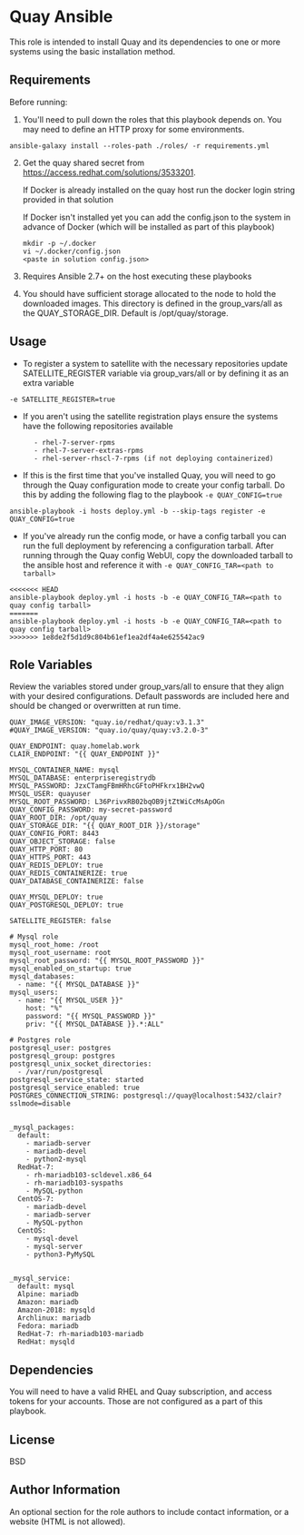 Quay Ansible
=========

This role is intended to install Quay and its dependencies to one or more systems using the basic installation method.

Requirements
------------

Before running:

1) You'll need to pull down the roles that this playbook depends on. You may need to define an HTTP proxy for some environments.

 ```
 ansible-galaxy install --roles-path ./roles/ -r requirements.yml
 ```

2) Get the quay shared secret from https://access.redhat.com/solutions/3533201.

     If Docker is already installed on the quay host run the docker login string provided in that solution

     If Docker isn't installed yet you can add the config.json to the system in advance of Docker (which will be installed as part of this playbook)

     ```
     mkdir -p ~/.docker
     vi ~/.docker/config.json
     <paste in solution config.json>
     ```

3) Requires Ansible 2.7+ on the host executing these playbooks

4) You should have sufficient storage allocated to the node to hold the downloaded images. This directory is defined in the group_vars/all as the QUAY_STORAGE_DIR. Default is /opt/quay/storage.


Usage
-----


 + To register a system to satellite with the necessary repositories update SATELLITE_REGISTER variable via group_vars/all or by defining it as an extra variable
 ```
 -e SATELLITE_REGISTER=true
 ```

 + If you aren't using the satellite registration plays ensure the systems have the following repositories available

 ```
       - rhel-7-server-rpms
       - rhel-7-server-extras-rpms
       - rhel-server-rhscl-7-rpms (if not deploying containerized)
```

+ If this is the first time that you've installed Quay, you will need to go through the Quay configuration mode to create your config tarball. Do this by adding the following flag to the playbook `-e QUAY_CONFIG=true`

```
ansible-playbook -i hosts deploy.yml -b --skip-tags register -e QUAY_CONFIG=true
```


+ If you've already run the config mode, or have a config tarball you can run the full deployment by referencing a configuration tarball. After running through the Quay config WebUI, copy the downloaded tarball to the ansible host and reference it with `-e QUAY_CONFIG_TAR=<path to tarball>`


```
<<<<<<< HEAD
ansible-playbook deploy.yml -i hosts -b -e QUAY_CONFIG_TAR=<path to quay config tarball>
=======
ansible-playbook deploy.yml -i hosts -b -e QUAY_CONFIG_TAR=<path to quay config tarball> 
>>>>>>> 1e8de2f5d1d9c804b61ef1ea2df4a4e625542ac9
```



Role Variables
--------------

Review the variables stored under group_vars/all to ensure that they align with your desired configurations. Default passwords are included here and should be changed or overwritten at run time.

```
QUAY_IMAGE_VERSION: "quay.io/redhat/quay:v3.1.3"
#QUAY_IMAGE_VERSION: "quay.io/quay/quay:v3.2.0-3"

QUAY_ENDPOINT: quay.homelab.work
CLAIR_ENDPOINT: "{{ QUAY_ENDPOINT }}"

MYSQL_CONTAINER_NAME: mysql
MYSQL_DATABASE: enterpriseregistrydb
MYSQL_PASSWORD: JzxCTamgFBmHRhcGFtoPHFkrx1BH2vwQ
MYSQL_USER: quayuser
MYSQL_ROOT_PASSWORD: L36PrivxRB02bqOB9jtZtWiCcMsApOGn
QUAY_CONFIG_PASSWORD: my-secret-password
QUAY_ROOT_DIR: /opt/quay
QUAY_STORAGE_DIR: "{{ QUAY_ROOT_DIR }}/storage"
QUAY_CONFIG_PORT: 8443
QUAY_OBJECT_STORAGE: false
QUAY_HTTP_PORT: 80
QUAY_HTTPS_PORT: 443
QUAY_REDIS_DEPLOY: true
QUAY_REDIS_CONTAINERIZE: true
QUAY_DATABASE_CONTAINERIZE: false

QUAY_MYSQL_DEPLOY: true
QUAY_POSTGRESQL_DEPLOY: true

SATELLITE_REGISTER: false

# Mysql role
mysql_root_home: /root
mysql_root_username: root
mysql_root_password: "{{ MYSQL_ROOT_PASSWORD }}"
mysql_enabled_on_startup: true
mysql_databases:
  - name: "{{ MYSQL_DATABASE }}"
mysql_users:
  - name: "{{ MYSQL_USER }}"
    host: "%"
    password: "{{ MYSQL_PASSWORD }}"
    priv: "{{ MYSQL_DATABASE }}.*:ALL"

# Postgres role
postgresql_user: postgres
postgresql_group: postgres
postgresql_unix_socket_directories:
  - /var/run/postgresql
postgresql_service_state: started
postgresql_service_enabled: true
POSTGRES_CONNECTION_STRING: postgresql://quay@localhost:5432/clair?sslmode=disable


_mysql_packages:
  default:
    - mariadb-server
    - mariadb-devel
    - python2-mysql
  RedHat-7:
    - rh-mariadb103-scldevel.x86_64
    - rh-mariadb103-syspaths
    - MySQL-python
  CentOS-7:
    - mariadb-devel
    - mariadb-server
    - MySQL-python
  CentOS:
    - mysql-devel
    - mysql-server
    - python3-PyMySQL


_mysql_service:
  default: mysql
  Alpine: mariadb
  Amazon: mariadb
  Amazon-2018: mysqld
  Archlinux: mariadb
  Fedora: mariadb
  RedHat-7: rh-mariadb103-mariadb
  RedHat: mysqld

```

Dependencies
------------

You will need to have a valid RHEL and Quay subscription, and access tokens for your accounts. Those are not configured as a part of this playbook.


License
-------

BSD

Author Information
------------------

An optional section for the role authors to include contact information, or a website (HTML is not allowed).
